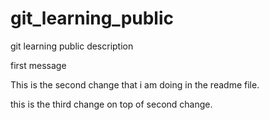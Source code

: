 # git_learning_public
git learning public description

first message

This is the second change that i am doing in the readme file.

this is the third change on top of second change.
